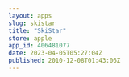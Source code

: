 ```yaml
---
layout: apps
slug: skistar
title: "SkiStar"
store: apple
app_id: 406481077
date: 2023-04-05T05:27:04Z
published: 2010-12-08T01:43:06Z
---
```


